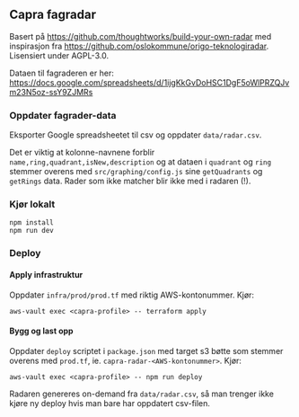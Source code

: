 ## Capra fagradar

Basert på https://github.com/thoughtworks/build-your-own-radar med inspirasjon fra https://github.com/oslokommune/origo-teknologiradar.
Lisensiert under AGPL-3.0.

Dataen til fagraderen er her: https://docs.google.com/spreadsheets/d/1ijgKkGvDoHSC1DgF5oWlPRZQJvm23N5oz-ssY9ZJMRs

### Oppdater fagrader-data
Eksporter Google spreadsheetet til csv og oppdater `data/radar.csv`.

Det er viktig at kolonne-navnene forblir `name,ring,quadrant,isNew,description` og at dataen i `quadrant` og `ring`
stemmer overens med `src/graphing/config.js` sine `getQuadrants` og `getRings` data. Rader som ikke matcher blir ikke med i radaren (!).

### Kjør lokalt
```
npm install
npm run dev
```


### Deploy

#### Apply infrastruktur
Oppdater `infra/prod/prod.tf` med riktig AWS-kontonummer.
Kjør:
```
aws-vault exec <capra-profile> -- terraform apply
```

#### Bygg og last opp

Oppdater `deploy` scriptet i `package.json` med target s3 bøtte som stemmer overens med `prod.tf`, ie. `capra-radar-<AWS-kontonummer>`.
Kjør:
```
aws-vault exec <capra-profile> -- npm run deploy
```


Radaren genereres on-demand fra `data/radar.csv`, så man trenger ikke kjøre ny deploy hvis man bare har oppdatert csv-filen.
